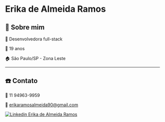 # Erika de Almeida Ramos


## :pencil: Sobre mim

:dart: Desenvolvedora full-stack

:girl: 19 anos

:house: São Paulo/SP - Zona Leste

----

## :telephone: Contato

:iphone: 11 94963-9959

:email: erikaramosalmeida90@gmail.com

[![Linkedin](https://i.stack.imgur.com/gVE0j.png) Erika de Almeida Ramos](https://www.linkedin.com/in/erikadealmeidaramos/)
&nbsp;


